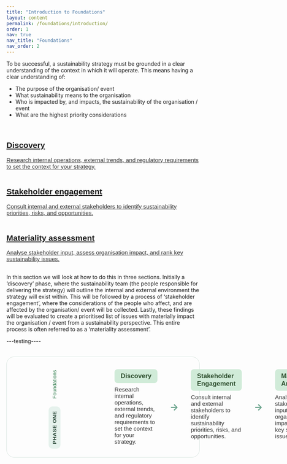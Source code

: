 ```yaml
---
title: "Introduction to Foundations"
layout: content
permalink: /foundations/introduction/
order: 1
nav: true
nav_title: "Foundations"
nav_order: 2
---
```


To be successful, a sustainability strategy must be grounded in a clear understanding of the context in which it will operate.  This means having a clear understanding of:
-	The purpose of the organisation/ event
-	What sustainability means to the organisation
-	Who is impacted by, and impacts, the sustainability of the organisation / event
-	What are the highest priority considerations

<section class="phase-blocks outlined green">
  <a href="/foundations/discovery/" class="phase-block">
    <h2>Discovery</h2>
    <p>Research internal operations, external trends, and regulatory requirements to set the context for your strategy.</p>
  </a>
  <a href="/foundations/stakeholderEngagement/" class="phase-block">
    <h2>Stakeholder engagement</h2>
    <p>Consult internal and external stakeholders to identify sustainability priorities, risks, and opportunities.</p>
  </a>
  <a href="/foundations/materialityAssessment/" class="phase-block">
    <h2>Materiality assessment</h2>
    <p>Analyse stakeholder input, assess organisation impact, and rank key sustainability issues.</p>
  </a>
</section>

In this section we will look at how to do this in three sections.  Initially a ‘discovery’ phase, where the sustainability team (the people responsible for delivering the strategy) will outline the internal and external environment the strategy will exist within.  This will be followed by a process of ‘stakeholder engagement’, where the considerations of the people who affect, and are affected by the organisation/ event will be collected.  Lastly, these findings will be evaluated to create a prioritised list of issues with materially impact the organisation / event from a sustainability perspective.  This entire process is often referred to as a ‘materiality assessment’.  


---testing----
<!-- Sustainamo Phase Diagram with Sidebar -->
<div class="phase-diagram-wrapper">
  <div class="phase-sidebar">
    <div class="phase-pair">
      <div class="phase-vertical">
        <div class="phase-label">PHASE ONE</div>
        <div class="phase-step">Foundations</div>
      </div>
    </div>
  </div>
  <div class="phase-diagram">
    <div class="phase-block current">
      <div class="phase-header">Discovery</div>
      <p>Research internal operations, external trends, and regulatory requirements to set the context for your strategy.</p>
    </div>
    <div class="arrow">&#8594;</div>
    <div class="phase-block">
      <div class="phase-header">Stakeholder Engagement</div>
      <p>Consult internal and external stakeholders to identify sustainability priorities, risks, and opportunities.</p>
    </div>
    <div class="arrow">&#8594;</div>
    <div class="phase-block">
      <div class="phase-header">Materiality Analysis</div>
      <p>Analyse stakeholder input, assess organisation impact, and rank key sustainability issues.</p>
    </div>
  </div>
</div>

<style>
.phase-diagram-wrapper {
  display: flex;
  align-items: stretch;
  gap: 1rem;
  flex-wrap: nowrap;
  margin: 2rem 0;
  border: 1px solid #d4e3dc;
  border-radius: 20px;
  padding: 1rem;
}

.phase-sidebar {
  display: flex;
  justify-content: center;
  align-items: center;
  font-family: sans-serif;
  margin-right: 1rem;
  flex: 0 0 auto;
}

.phase-pair {
  display: flex;
  align-items: center;
  justify-content: center;
  height: 100%;
}

.phase-vertical {
  transform: rotate(270deg);
  display: flex;
  flex-direction: row;
  align-items: center;
  gap: 0.5rem;
}

.phase-label {
  background: #e6f2ed;
  font-weight: 600;
  font-size: 0.85rem;
  letter-spacing: 0.05em;
  color: #1f3f2e;
  padding: 0.5rem 0.75rem;
  border-radius: 10px;
}

.phase-step {
  font-size: 0.85rem;
  color: #2f7c4c;
  font-weight: 500;
  padding: 0.5rem 0.75rem;
}

.phase-diagram {
  display: flex;
  align-items: stretch;
  gap: 1rem;
  flex: 1;
  flex-wrap: nowrap;
}

.phase-block {
  background: none;
  padding: 1rem;
  border-radius: 12px;
  border: none;
  flex: 1;
  font-family: sans-serif;
  transition: background 0.3s ease;
}

.phase-block.current .phase-header {
  background: #d0ebd8;
}

.phase-header {
  background: #d0ebd8;
  padding: 0.5rem 1rem;
  border-radius: 8px;
  font-weight: 600;
  color: #2f4f2f;
  font-size: 1.05rem;
  margin-bottom: 0.5rem;
}

.phase-block p {
  margin: 0;
  font-size: 0.95rem;
  color: #333;
}

.arrow {
  display: flex;
  align-items: center;
  justify-content: center;
  font-size: 1.5rem;
  flex: 0 0 auto;
  color: #66a189;
  font-weight: bold;
}

@media (max-width: 768px) {
  .phase-diagram-wrapper {
    flex-direction: column;
    gap: 0.5rem;
    padding: 1rem 0.5rem;
  }
  .phase-diagram {
    flex-direction: column;
  }
  .arrow {
    transform: rotate(90deg);
  }
  .phase-vertical {
    transform: none;
    flex-direction: column;
    gap: 0;
  }
  .phase-label,
  .phase-step {
    padding: 0.5rem 1rem;
    text-align: center;
  }
  .phase-label {
    background: #e6f2ed;
    border-radius: 10px 10px 0 0;
  }
  .phase-step {
    border-radius: 0 0 10px 10px;
  }
}
</style>
